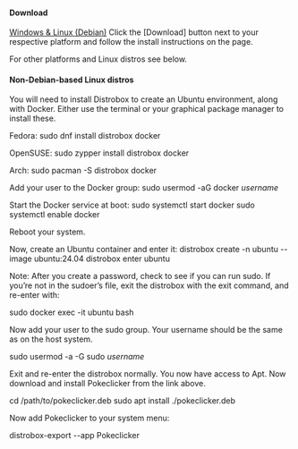 #### Download

[Windows & Linux (Debian)](https://github.com/RedSparr0w/Pokeclicker-desktop/releases/latest)
Click the [Download] button next to your respective platform and follow the install instructions on the page.

For other platforms and Linux distros see below.


#### Non-Debian-based Linux distros

You will need to install Distrobox to create an Ubuntu environment, along with Docker.  Either use the terminal or your graphical package manager to install these.

Fedora:
sudo dnf install distrobox docker

OpenSUSE:
sudo zypper install distrobox docker

Arch:
sudo pacman -S distrobox docker


Add your user to the Docker group:
sudo usermod -aG docker *username*

Start the Docker service at boot:
sudo systemctl start docker
sudo systemctl enable docker

Reboot your system.

Now, create an Ubuntu container and enter it:
distrobox create -n ubuntu --image ubuntu:24.04
distrobox enter ubuntu

Note: After you create a password, check to see if you can run sudo.  If you’re not in the sudoer’s file, exit the distrobox with the exit command, and re-enter with:

sudo docker exec -it ubuntu bash

Now add your user to the sudo group.  Your username should be the same as on the host system.

sudo usermod -a -G sudo *username*

Exit and re-enter the distrobox normally.  You now have access to Apt.  Now download and install Pokeclicker from the link above.

cd /path/to/pokeclicker.deb
sudo apt install ./pokeclicker.deb

Now add Pokeclicker to your system menu:

distrobox-export --app Pokeclicker